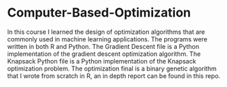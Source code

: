 # Computer-Based-Optimization
In this course I learned the design of optimization algorithms that are commonly used in machine learning applications. 
The programs were written in both R and Python. The Gradient Descent file is a Python implementation of the gradient descent optimization algorithm.
The Knapsack Python file is a Python implementation of the Knapsack optimization problem. 
The optimization final is a binary genetic algorithm that I wrote from scratch in R, an in depth report can be found in this repo.
